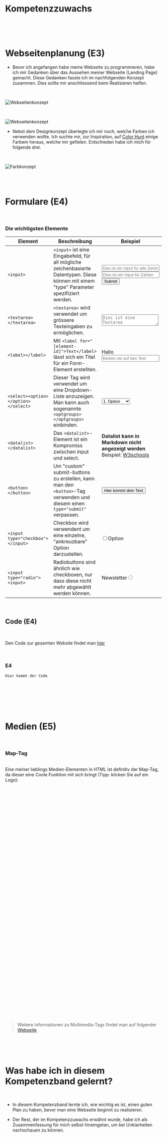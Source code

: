 # Kompetenzzuwachs


<br>
<br>
<br>


# Webseitenplanung (E3)

- Bevor ich angefangen habe meine Webseite zu programmieren, habe ich mir Gedanken über das Aussehen meiner Webseite (Landing Page) gemacht.
Diese Gedanken fasste ich im nachfolgenden Konzept zusammen. Dies sollte mir anschliessend beim Realisieren helfen.

<br>

![Webseitenkonzept](/Sonstiges/imgs/mockupPhone.png)

<br>

![Webseitenkonzept](/Sonstiges/imgs/mockupLaptop.png)


- Nebst dem Designkonzept überlegte ich mir noch, welche Farben ich verwenden wollte.
Ich suchte mir, zur Inspiration, auf [Color Hunt](https://colorhunt.co/) einige Farbem heraus, welche mir gefielen.
Entschieden habe ich mich für folgende drei.

<br>

![Farbkonzept](/Sonstiges/imgs/Farbkonzept.png)


<br>


<br>

# Formulare (E4)


<br>

### Die wichtigsten Elemente

Element         | Beschreibung          | Beispiel
----------------|-----------------------| ----
`<input>`       | `<input>` ist eine Eingabefeld, für all mögliche zeichenbasierte Datentypen. Diese können mit einem "type" Parameter spezifiziert werden.      | <input placeholder="Das ist ein Input für alle Zeichen"><input type="number" placeholder="Dies ist ein Input für Zahlen"><input type="submit">
`<textarea></textarea>`     | `<textarea>` wird verwendet um grössere Texteingaben zu ermöglichen.     | <textarea style="resize:vertical; min-height: 30px; max-height: 75px;" placeholder="Dies ist eine Textarea"></textarea>
`<label></label>`       | Mit `<label for="[element-id]">Text</label>` lässt sich ein Titel für ein Form-Element erstellten. | <label for="input1">Hallo</label><input id="input1" placeholder="klicken sie auf den Text">
`<select><option></option></select>` | Dieser Tag wird verwendet um eine Dropdown-Liste anzuzeigen. Man kann auch sogenannte `<optgroups></optgroups>` einbinden. | <select><optgroup label="1-2 Option"><option>1. Option</option><option>2. Option</option></optgroup></select>
`<datalist></datalist>` | Das `<datalist>`-Element ist ein Kompromiss zwischen input und select. | **Datalist kann in Markdown nicht angezeigt werden**<br>Beispiel: [W3schools](https://www.w3schools.com/tags/tag_datalist.asp)
`<button></button>` | Um "custom" submit-buttons zu erstellen, kann man den `<button>`-Tag verwenden und diesem einen `type="submit"` verpassen. | <button type="submit">Hier kommt dein Text</button>
`<input type="checkbox"></input>` | Checkbox wird verwendent um eine einzelne, "ankreuzbare" Option darzustellen. | <input type="checkbox">Option</checkbox>
`<input type="radio"><input>` | Radiobuttons sind ähnlich wie checkboxen, nur dass diese nicht mehr abgewählt werden können. | <label for="radio">Newsletter<label><input type="radio" id="radio">


<br>

## Code (E4)

<br>

Den Code zur gesamten Website findet man [hier](https://github.com/timmarletaz/M293-V3)

<br>

### E4

    Hier kommt der Code

<br>
<br>
<br>


<br>
<br>

# Medien (E5)

<br>

### Map-Tag
<br>
Eine meiner lieblings Medien-Elementen in HTML ist definitiv der Map-Tag, da dieser eine Coole Funktion mit sich bringt (Tipp: klicken Sie auf ein Logo):

<img src="https://i.ytimg.com/vi/o0wfgrL07oI/maxresdefault.jpg" alt="" usemap="#map1719346753244">
<map id="map1719346753244" name="map1719346753244"><area shape="rect" coords="114,149,443,483" title="DuckDuckGo" alt="DuckDuckGo" href="https:duckduckgo.com" target="_blank"><area shape="rect" coords="832,146,1164,481" title="Google" alt="Google" href="https:google.com" target="_blank"></map>

<div style="position:relative; height:720px; width:1280px; background:url(https://i.ytimg.com/vi/o0wfgrL07oI/maxresdefault.jpg) 0 0 no-repeat;"><a style="position:absolute; top:149px; left:114px; width:329px; height:334px;" title="DuckDuckGo" alt="DuckDuckGo" href="https://www.duckduckgo.com" target="_blank"></a><a style="position:absolute; top:146px; left:832px; width:332px; height:335px;" title="Google" alt="Google" href="https://www.google.com" target="_blank"></a></div>

<br>
<br>

 > Weitere Informationen zu Multimedia-Tags findet man auf folgender [Webseite](https://www.almabetter.com/bytes/tutorials/html/multimedia-in-html)

<br>
<br>
<br>



# Was habe ich in diesem Kompetenzband gelernt?
<br>

- In diesem Kompetenzband lernte ich, wie wichtig es ist, einen guten Plan zu haben, bevor man eine Webseite beginnt zu realisieren.

- Der Rest, der im Kompetenzzuwachs erwähnt wurde, habe ich als Zusammenfassung für mich selbst hineingetan, um bei Unklarheiten nachschauen zu können.


<br>
<br>
<br>

